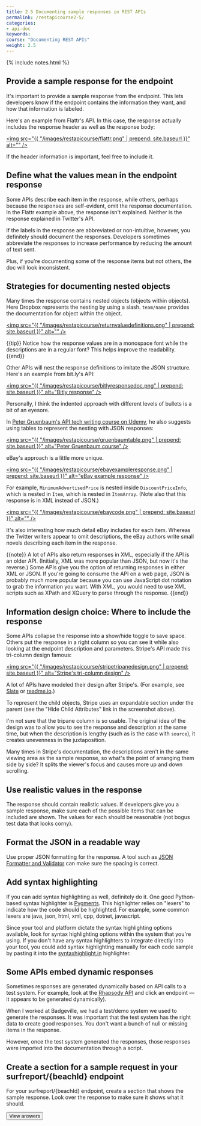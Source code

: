 ```yaml
---
title: 2.5 Documenting sample responses in REST APIs
permalink: /restapicourse2-5/
categories:
- api-doc
keywords: 
course: "Documenting REST APIs"
weight: 2.5
---
```

{% include notes.html %}

## Provide a sample response for the endpoint

It's important to provide a sample response from the endpoint. This lets developers know if the endpoint contains the information they want, and how that information is labeled. 

Here's an example from Flattr's API. In this case, the response actually includes the response header as well as the response body:

<a href="http://developers.flattr.net/api/resources/activities/"><img src="{{ "/images/restapicourse/flattr.png" | prepend: site.baseurl }}" alt="" /></a>

If the header information is important, feel free to include it.

## Define what the values mean in the endpoint response

Some APIs describe each item in the response, while others, perhaps because the responses are self-evident, omit the response documentation. In the Flattr example above, the response isn't explained. Neither is the response explained in Twitter's API.

If the labels in the response are abbreviated or non-intuitive, however, you definitely should document the responses. Developers sometimes abbreviate the responses to increase performance by reducing the amount of text sent.

Plus, if you're documenting some of the response items but not others, the doc will look inconsistent.

## Strategies for documenting nested objects

Many times the response contains nested objects (objects within objects). Here Dropbox represents the nesting by using a slash. `team/name` provides the documentation for object within the object. 

<a href="https://www.dropbox.com/developers/core/docs#disable-token"><img src="{{ "/images/restapicourse/returnvaluedefinitions.png" | prepend: site.baseurl }}" alt="" /></a>

{{tip}} Notice how the response values are in a monospace font while the descriptions are in a regular font? This helps improve the readability. {{end}}

Other APIs will nest the response definitions to imitate the JSON structure. Here's an example from bit.ly's API:

<a href="http://dev.bitly.com/user_info.html"><img src="{{ "/images/restapicourse/bitlyresponsedoc.png" | prepend: site.baseurl }}" alt="Bitly response" /></a>

Personally, I think the indented approach with different levels of bullets is a bit of an eyesore.

In [Peter Gruenbaum's API tech writing course on Udemy](https://www.udemy.com/api-documentation-1-json-and-xml/), he also suggests using tables to represent the nesting with JSON responses:

<a href="http://idratherbewriting.com/2015/05/22/api-technical-writing-course-on-udemy/"><img src="{{ "/images/restapicourse/gruenbaumtable.png" | prepend: site.baseurl }}" alt="Peter Gruenbaum course" /></a>

eBay's approach is a little more unique. 

<a href="http://developer.ebay.com/Devzone/shopping/docs/CallRef/FindPopularItems.html"><img src="{{ "/images/restapicourse/ebayexampleresponse.png" | prepend: site.baseurl }}" alt="eBay example response" /></a>

For example, `MinimumAdvertisedPrice` is nested inside `DiscountPriceInfo`, which is nested in `Item`, which is nested in `ItemArray`. (Note also that this response is in XML instead of JSON.)

<a href="http://developer.ebay.com/Devzone/shopping/docs/CallRef/FindPopularItems.html"><img src="{{ "/images/restapicourse/ebaycode.png" | prepend: site.baseurl }}" alt="" /></a>

It's also interesting how much detail eBay includes for each item. Whereas the Twitter writers appear to omit descriptions, the eBay authors write small novels describing each item in the response.

{{note}} A lot of APIs also return responses in XML, especially if the API is an older API. (Initially, XML was more popular than JSON, but now it's the reverse.) Some APIs give you the option of returning responses in either XML or JSON. If you're going to consume the API on a web page, JSON is probably much more popular because you can use JavaScript dot notation to grab the information you want. With XML, you would need to use XML scripts such as XPath and XQuery to parse through the response. {{end}}

## Information design choice: Where to include the response

Some APIs collapse the response into a show/hide toggle to save space. Others put the response in a right column so you can see it while also looking at the endpoint description and parameters. Stripe's API made this tri-column design famous:

<a href="https://stripe.com/docs/api#charge_object"><img src="{{ "/images/restapicourse/stripetripanedesign.png" | prepend: site.baseurl }}" alt="Stripe's tri-column design" /></a>

A lot of APIs have modeled their design after Stripe's. (For example, see <a href="https://github.com/tripit/slate">Slate</a> or <a href="http://readme.io">readme.io</a>.)

To represent the child objects, Stripe uses an expandable section under the parent (see the "Hide Child Attributes" link in the screenshot above). 

I'm not sure that the tripane column is so usable. The original idea of the design was to allow you to see the response and description at the same time, but when the description is lengthy (such as is the case with `source`), it creates unevenness in the juxtaposition. 

Many times in Stripe's documentation, the descriptions aren't in the same viewing area as the sample response, so what's the point of arranging them side by side? It splits the viewer's focus and causes more up and down scrolling.

## Use realistic values in the response

The response should contain realistic values. If developers give you a sample response, make sure each of the possible items that can be included are shown. The values for each should be reasonable (not bogus test data that looks corny).

## Format the JSON in a readable way 

Use proper JSON formatting for the response. A tool such as [JSON Formatter and Validator](http://jsonformatter.curiousconcept.com/) can make sure the spacing is correct. 

## Add syntax highlighting
If you can add syntax highlighting as well, definitely do it. One good Python-based syntax highlighter is [Pygments](http://pygments.org/). This highlighter relies on "lexers" to indicate how the code should be highlighted. For example, some common lexers are java, json, html, xml, cpp, dotnet, javascript.

Since your tool and platform dictate the syntax highlighting options available, look for syntax highlighting options within the system that you're using. If you don't have any syntax highlighters to integrate directly into your tool, you could add syntax highlighting manually for each code sample by pasting it into the [syntaxhighlight.in](http://syntaxhighlight.in/) highlighter.

## Some APIs embed dynamic responses

Sometimes responses are generated dynamically based on API calls to a test system. For example, look at the [Rhapsody API](https://developer.rhapsody.com/api) and click an endpoint &mdash; it appears to be generated dynamically). 

When I worked at Badgeville, we had a test/demo system we used to generate the responses. It was important that the test system has the right data to create good responses. You don't want a bunch of null or missing items in the response. 

However, once the test system generated the responses, those responses were imported into the documentation through a script.

## Create a section for a sample request in your surfreport/{beachId} endpoint

For your surfreport/{beachId} endpoint, create a section that shows the sample response. Look over the response to make sure it shows what it should.

<style>
#theAnswer {display:none;}
</style>
<script>
$( document ).ready(function() {
$( "#viewAnswers" ).click(function() {
  $( "#theAnswer" ).toggle();
});
});
</script>

<button id="viewAnswers" class="btn btn-default" >View answers</button>
<div id="theAnswer">
<p>Here's what mine looks like: </p>
{% highlight json %}
{
    "surfreport": [
        {
            "beach": "Santa Cruz",
            "monday": {
                "1pm": {
                    "tide": 5,
                    "wind": 15,
                    "watertemp": 80,
                    "surfheight": 5,
                    "recommendation": "Go surfing!"
                },
                "2pm": {
                    "tide": -1,
                    "wind": 1,
                    "watertemp": 50,
                    "surfheight": 3,
                    "recommendation": "Surfing conditions are okay, not great."
                }
                "3pm": {
                    "tide": -1,
                    "wind": 10,
                    "watertemp": 65,
                    "surfheight": 1,
                    "recommendation": "Not a good day for surfing."
                }
            }
        }
    ]
}
{% endhighlight%}

<p>The following table describes each item in the response. (*I'm just making these descriptions up...*)</p>

<table><thead>
<tr>
<th>Response item</th>
<th>Description</th>
</tr>
</thead><tbody>
<tr>
<td><strong>beach</strong></td>
<td>The beach you selected based on the beach ID in the request. The beach name is the official name as described in the National Park Service Geodatabase.</td>
</tr>
<tr>
<td><strong>{day}</strong></td>
<td>The day of the week selected. A maximum of 3 days get returned in the response.</td>
</tr>
<tr>
<td><strong>{time}</strong></td>
<td>The time for the conditions. This item is only included if you include a time parameter in the request.</td>
</tr>
<tr>
<td><strong>{day}/{time}/tide</strong></td>
<td>The level of tide at the beach for a specific day and time. Tide is the distance inland that the water rises to, and can be a positive or negative number. When the tide is out, the number is negative. When the tide is in, the number is positive. The 0 point reflects the line when the tide is neither going in nor out but is in transition between the two states.</td>
</tr>
<tr>
<td><strong>{day}/{time}/wind</strong></td>
<td>The wind speed at the beach, measured in knots per hour or kilometers per hour depending on the units you specify. Wind affects the surf height and general wave conditions. Wind speeds of more than 15 knots per hour make surf conditions undesirable, since the wind creates white caps and choppy waters.</td>
</tr>
<tr>
<td><strong>{day}/{time}/watertemp</strong></td>
<td>The temperature of the water, returned in Farenheit or Celsius depending upon the units you specify. Water temperatures below 70 F usually require you to wear a wetsuit. With temperatures below 60, you will need at least a 3mm wetsuit and preferably booties to stay warm.</td>
</tr>
<tr>
<td><strong>{day}/{time}/surfheight</strong></td>
<td>The height of the waves, returned in either feet or centimeters depending on the units you specify. A surf height of 3 feet is the minimum size needed for surfing. If the surf height exceeds 10 feet, it is not safe to surf.</td>
</tr>
<tr>
<td><strong>{day}/{time}/recommendation</strong></td>
<td>An overall recommendation based on a combination of the various factors (wind, watertemp, surfheight). Three responses are possible: (1) &quot;Go surfing!&quot;, (2) &quot;Surfing conditions are okay, not great&quot;, and (3) &quot;Not a good day for surfing.&quot; Each of the three factors is scored with a maximum of 33.33 points, depending on the ideal for each element. The three elements are combined to form a percentage. 0% to 59% yields response 3, 60% - 80% and below yields response 2, and 81% to 100% yeilds response 3.</td>
</tr>
</tbody></table>
</div>


